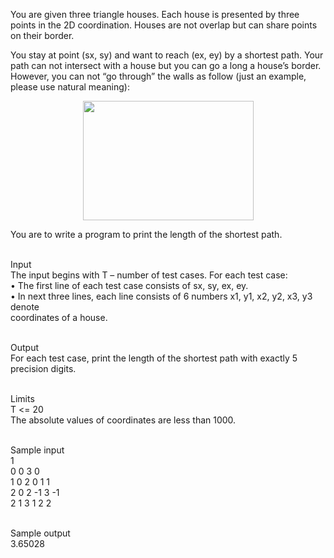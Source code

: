 <p>You are given three triangle houses. Each house is presented by three points in the 2D coordination. Houses are not overlap but can share points on their border.</p>
<p>You stay at point (sx, sy) and want to reach (ex, ey) by a shortest path. Your path can not intersect with a house but you can go a long a house’s border. However, you can not “go through” the walls as follow (just an example, please use natural meaning):</p>
<p style="text-align: center;"><img src="../../../content/huy391992:houses" alt="" width="273" height="191"></p>
<p>You are to write a program to print the length of the shortest path.</p>
<p><br>Input<br>The input begins with T – number of test cases. For each test case:<br>• The first line of each test case consists of sx, sy, ex, ey.<br>• In next three lines, each line consists of 6 numbers x1, y1, x2, y2, x3, y3 denote<br>coordinates of a house.</p>
<p><br>Output<br>For each test case, print the length of the shortest path with exactly 5 precision digits.</p>
<p><br>Limits<br>T &lt;= 20<br>The absolute values of coordinates are less than 1000.</p>
<p><br>Sample input<br>1<br>0 0 3 0<br>1 0 2 0 1 1<br>2 0 2 -1 3 -1<br>2 1 3 1 2 2</p>
<p><br>Sample output<br>3.65028</p>